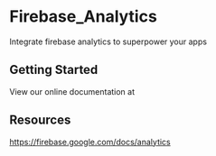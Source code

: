 # Firebase_Analytics

Integrate firebase analytics to superpower your apps

## Getting Started

View our online documentation at


## Resources

https://firebase.google.com/docs/analytics
